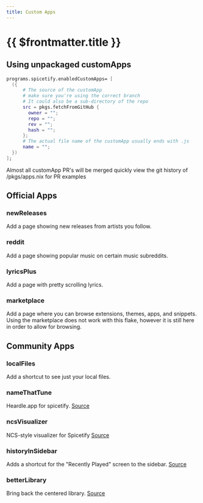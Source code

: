 ```yaml
---
title: Custom Apps
---
```


# {{ $frontmatter.title }}

## Using unpackaged customApps

```nix
programs.spicetify.enabledCustomApps= [
  ({
      # The source of the customApp
      # make sure you're using the correct branch
      # It could also be a sub-directory of the repo
      src = pkgs.fetchFromGitHub {
        owner = "";
        repo = "";
        rev = "";
        hash = "";
      };
      # The actual file name of the customApp usually ends with .js
      name = "";
  })
];
```

Almost all customApp PR's will be merged quickly view the git history of
/pkgs/apps.nix for PR examples

## Official Apps

### newReleases

Add a page showing new releases from artists you follow.

### reddit

Add a page showing popular music on certain music subreddits.

### lyricsPlus

Add a page with pretty scrolling lyrics.

### marketplace

Add a page where you can browse extensions, themes, apps, and snippets. Using
the marketplace does not work with this flake, however it is still here in order
to allow for browsing.

## Community Apps

### localFiles

Add a shortcut to see just your local files.

### nameThatTune

Heardle.app for spicetify.
[Source](https://github.com/theRealPadster/name-that-tune)

### ncsVisualizer

NCS-style visualizer for Spicetify
[Source](https://github.com/Konsl/spicetify-ncs-visualizer)

### historyInSidebar

Adds a shortcut for the "Recently Played" screen to the sidebar.
[Source](https://github.com/Bergbok/Spicetify-Creations)

### betterLibrary

Bring back the centered library.
[Source](https://github.com/Sowgro/betterLibrary)
